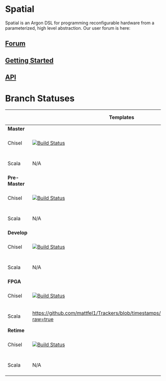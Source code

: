 # Spatial
Spatial is an Argon DSL for programming reconfigurable hardware from a parameterized, high level abstraction.  Our user forum is here: 

## [Forum](https://groups.google.com/forum/#!forum/spatial-lang-users)

## [Getting Started](http://spatial-lang.readthedocs.io/en/latest/tutorial/starting.html)

## [API](http://spatial-lang.readthedocs.io/en/latest/)

# Branch Statuses
|            | Templates | Unit Tests | Dense Apps | Sparse Apps |
|------------|-----------|------------|------------|-------------|
| **Master** | |             |            |             |
| Chisel | [![Build Status](https://travis-ci.org/stanford-ppl/spatial-lang.svg?branch=master)](https://travis-ci.org/stanford-ppl/spatial-lang)         | [![Build Status](https://travis-ci.org/mattfel1/Trackers.svg?branch=ClassUnit-Branchmaster-Backendchisel-Tracker)](https://github.com/stanford-ppl/spatial-lang/wiki/Brnch:master-Trgt:chisel)           | [![Build Status](https://travis-ci.org/mattfel1/Trackers.svg?branch=ClassDense-Branchmaster-Backendchisel-Tracker)](https://github.com/stanford-ppl/spatial-lang/wiki/Brnch:master-Trgt:chisel)           | [![Build Status](https://travis-ci.org/mattfel1/Trackers.svg?branch=ClassSparse-Branchmaster-Backendchisel-Tracker)](https://github.com/stanford-ppl/spatial-lang/wiki/Brnch:master-Trgt:chisel)             |
| Scala  | N/A       |  [![Build Status](https://travis-ci.org/mattfel1/Trackers.svg?branch=ClassUnit-Branchmaster-Backendscala-Tracker)](https://github.com/stanford-ppl/spatial-lang/wiki/Brnch:master-Trgt:scala)           | [![Build Status](https://travis-ci.org/mattfel1/Trackers.svg?branch=ClassDense-Branchmaster-Backendscala-Tracker)](https://github.com/stanford-ppl/spatial-lang/wiki/Brnch:master-Trgt:scala)           | [![Build Status](https://travis-ci.org/mattfel1/Trackers.svg?branch=ClassSparse-Branchmaster-Backendscala-Tracker)](https://github.com/stanford-ppl/spatial-lang/wiki/Brnch:master-Trgt:scala)             |
| **Pre-Master** | |  |  |  |
| Chisel | [![Build Status](https://travis-ci.org/stanford-ppl/spatial-lang.svg?branch=pre-master)](https://travis-ci.org/stanford-ppl/spatial-lang)         | [![Build Status](https://travis-ci.org/mattfel1/Trackers.svg?branch=ClassUnit-Branchpre-master-Backendchisel-Tracker)](https://github.com/stanford-ppl/spatial-lang/wiki/Brnch:pre-master-Trgt:chisel)           | [![Build Status](https://travis-ci.org/mattfel1/Trackers.svg?branch=ClassDense-Branchpre-master-Backendchisel-Tracker)](https://github.com/stanford-ppl/spatial-lang/wiki/Brnch:pre-master-Trgt:chisel)           | [![Build Status](https://travis-ci.org/mattfel1/Trackers.svg?branch=ClassSparse-Branchpre-master-Backendchisel-Tracker)](https://github.com/stanford-ppl/spatial-lang/wiki/Brnch:pre-master-Trgt:chisel)             |
| Scala  | N/A       |  [![Build Status](https://travis-ci.org/mattfel1/Trackers.svg?branch=ClassUnit-Branchpre-master-Backendscala-Tracker)](https://github.com/stanford-ppl/spatial-lang/wiki/Brnch:pre-master-Trgt:scala)           | [![Build Status](https://travis-ci.org/mattfel1/Trackers.svg?branch=ClassDense-Branchpre-master-Backendscala-Tracker)](https://github.com/stanford-ppl/spatial-lang/wiki/Brnch:pre-master-Trgt:scala)           | [![Build Status](https://travis-ci.org/mattfel1/Trackers.svg?branch=ClassSparse-Branchpre-master-Backendscala-Tracker)](https://github.com/stanford-ppl/spatial-lang/wiki/Brnch:pre-master-Trgt:scala)             |
| **Develop** |  |  |  |  |
| Chisel | [![Build Status](https://travis-ci.org/stanford-ppl/spatial-lang.svg?branch=develop)](https://travis-ci.org/stanford-ppl/spatial-lang)         | [![Build Status](https://travis-ci.org/mattfel1/Trackers.svg?branch=ClassUnit-Branchdevelop-Backendchisel-Tracker)](https://github.com/stanford-ppl/spatial-lang/wiki/Brnch:develop-Trgt:chisel)           | [![Build Status](https://travis-ci.org/mattfel1/Trackers.svg?branch=ClassDense-Branchdevelop-Backendchisel-Tracker)](https://github.com/stanford-ppl/spatial-lang/wiki/Brnch:develop-Trgt:chisel)           | [![Build Status](https://travis-ci.org/mattfel1/Trackers.svg?branch=ClassSparse-Branchdevelop-Backendchisel-Tracker)](https://github.com/stanford-ppl/spatial-lang/wiki/Brnch:develop-Trgt:chisel)             |
| Scala  | N/A       |  [![Build Status](https://travis-ci.org/mattfel1/Trackers.svg?branch=ClassUnit-Branchdevelop-Backendscala-Tracker)](https://github.com/stanford-ppl/spatial-lang/wiki/Brnch:develop-Trgt:scala)           | [![Build Status](https://travis-ci.org/mattfel1/Trackers.svg?branch=ClassDense-Branchdevelop-Backendscala-Tracker)](https://github.com/stanford-ppl/spatial-lang/wiki/Brnch:develop-Trgt:scala)           | [![Build Status](https://travis-ci.org/mattfel1/Trackers.svg?branch=ClassSparse-Branchdevelop-Backendscala-Tracker)](https://github.com/stanford-ppl/spatial-lang/wiki/Brnch:develop-Trgt:scala)             |
| **FPGA**   |  |  |  |  |
| Chisel | [![Build Status](https://travis-ci.org/stanford-ppl/spatial-lang.svg?branch=fpga)](https://travis-ci.org/stanford-ppl/spatial-lang)         | [![Build Status](https://travis-ci.org/mattfel1/Trackers.svg?branch=ClassUnit-Branchfpga-Backendchisel-Tracker)](https://github.com/stanford-ppl/spatial-lang/wiki/Brnch:fpga-Trgt:chisel)           | [![Build Status](https://travis-ci.org/mattfel1/Trackers.svg?branch=ClassDense-Branchfpga-Backendchisel-Tracker)](https://github.com/stanford-ppl/spatial-lang/wiki/Brnch:fpga-Trgt:chisel)           | [![Build Status](https://travis-ci.org/mattfel1/Trackers.svg?branch=ClassSparse-Branchfpga-Backendchisel-Tracker)](https://github.com/stanford-ppl/spatial-lang/wiki/Brnch:fpga-Trgt:chisel)             |
| Scala  | https://github.com/mattfel1/Trackers/blob/timestamps/timestamp_fpga.png?raw=true       |  [![Build Status](https://travis-ci.org/mattfel1/Trackers.svg?branch=ClassUnit-Branchfpga-Backendscala-Tracker)](https://github.com/stanford-ppl/spatial-lang/wiki/Brnch:fpga-Trgt:scala)           | [![Build Status](https://travis-ci.org/mattfel1/Trackers.svg?branch=ClassDense-Branchfpga-Backendscala-Tracker)](https://github.com/stanford-ppl/spatial-lang/wiki/Brnch:fpga-Trgt:scala)           | [![Build Status](https://travis-ci.org/mattfel1/Trackers.svg?branch=ClassSparse-Branchfpga-Backendscala-Tracker)](https://github.com/stanford-ppl/spatial-lang/wiki/Brnch:fpga-Trgt:scala)             |
| **Retime**   |  |  |  |  |
| Chisel | [![Build Status](https://travis-ci.org/stanford-ppl/spatial-lang.svg?branch=retime)](https://travis-ci.org/stanford-ppl/spatial-lang)         | [![Build Status](https://travis-ci.org/mattfel1/Trackers.svg?branch=ClassUnit-Branchretime-Backendchisel-Tracker)](https://github.com/stanford-ppl/spatial-lang/wiki/Brnch:retime-Trgt:chisel)           | [![Build Status](https://travis-ci.org/mattfel1/Trackers.svg?branch=ClassDense-Branchretime-Backendchisel-Tracker)](https://github.com/stanford-ppl/spatial-lang/wiki/Brnch:retime-Trgt:chisel)           | [![Build Status](https://travis-ci.org/mattfel1/Trackers.svg?branch=ClassSparse-Branchretime-Backendchisel-Tracker)](https://github.com/stanford-ppl/spatial-lang/wiki/Brnch:retime-Trgt:chisel)             |
| Scala  | N/A       |  [![Build Status](https://travis-ci.org/mattfel1/Trackers.svg?branch=ClassUnit-Branchretime-Backendscala-Tracker)](https://github.com/stanford-ppl/spatial-lang/wiki/Brnch:retime-Trgt:scala)           | [![Build Status](https://travis-ci.org/mattfel1/Trackers.svg?branch=ClassDense-Branchretime-Backendscala-Tracker)](https://github.com/stanford-ppl/spatial-lang/wiki/Brnch:retime-Trgt:scala)           | [![Build Status](https://travis-ci.org/mattfel1/Trackers.svg?branch=ClassSparse-Branchretime-Backendscala-Tracker)](https://github.com/stanford-ppl/spatial-lang/wiki/Brnch:retime-Trgt:scala)             |


